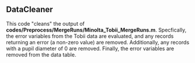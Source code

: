 ## DataCleaner

This code "cleans" the output of **codes/Preprocess/MergeRuns/Minolta_Tobii_MergeRuns.m**. Specfically, the error variables from the Tobii data are evaluated, and any records returning an error (a non-zero value) are removed. Additionally, any records with a pupil diameter of 0 are removed. Finally, the error variables are removed from the data table. 
